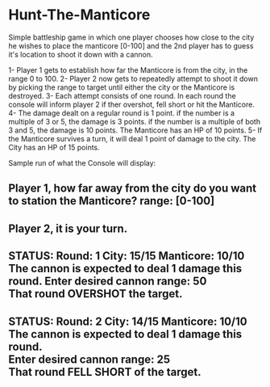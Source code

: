# Hunt-The-Manticore 
Simple battleship game in which one player chooses how close to the city he wishes to place the manticore [0-100] and the 2nd player has to guess it's location to shoot it down with a cannon.

1- Player 1 gets to establish how far the Manticore is from the city, in the range 0 to 100.
2- Player 2 now gets to repeatedly attempt to shoot it down by picking the range to target until either the city or the Manticore is destroyed.
3- Each attempt consists of one round. In each round the console will inform player 2 if ther overshot, fell short or hit the Manticore.
4- The damage dealt on a regular round is 1 point. if the number is a multiple of 3 or 5, the damage is 3 points. if the number is a multiple of both 3 and 5, the damage is 10 points. The Manticore has an HP of 10 points.
5- If the Manticore survives a turn, it will deal 1 point of damage to the city. The City has an HP of 15 points.

Sample run of what the Console will display:

Player 1, how far away from the city do you want to station the Manticore? range: [0-100]
-----------------------------------------------------------
Player 2, it is your turn.
-----------------------------------------------------------  
STATUS: Round: 1  City: 15/15  Manticore: 10/10 
The cannon is expected to deal 1 damage this round. 
Enter desired cannon range: 50  
That round OVERSHOT the target.  
-----------------------------------------------------------
STATUS: Round: 2  City: 14/15  Manticore: 10/10  
The cannon is expected to deal 1 damage this round.  
Enter desired cannon range: 25  
That round FELL SHORT of the target.
-----------------------------------------------------------  
